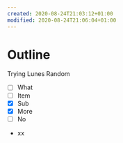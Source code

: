 ```yaml
---
created: 2020-08-24T21:03:12+01:00
modified: 2020-08-24T21:06:04+01:00
---
```


# Outline

Trying
Lunes
Random
- [ ] What
- [ ] Item
- [x] Sub
- [x] More
- [ ] No
- xx